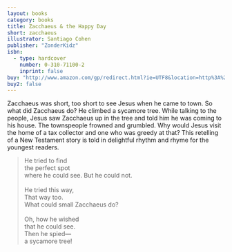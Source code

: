 ```yaml
---
layout: books
category: books
title: Zacchaeus & the Happy Day
short: zacchaeus
illustrator: Santiago Cohen
publisher: "ZonderKidz"
isbn:
  - type: hardcover
    number: 0-310-71100-2
    inprint: false
buy: "http://www.amazon.com/gp/redirect.html?ie=UTF8&location=http%3A%2F%2Fwww.amazon.com%2FZacchaeus-Happy-Rhonda-Gowler-Greene%2Fdp%2F0310711002%2F&tag=rhondgowlegre-20&linkCode=ur2&camp=1789&creative=9325"
buy2: false
---
```


Zacchaeus was short, too short to see Jesus when he came to town. So what did Zacchaeus do? He climbed a sycamore tree. While talking to the people, Jesus saw Zacchaeus up in the tree and told him he was coming to his house. The townspeople frowned and grumbled. Why would Jesus visit the home of a tax collector and one who was greedy at that? This retelling of a New Testament story is told in delightful rhythm and rhyme for the youngest readers.

<blockquote class="excerpt"><p2 class="excerpt">
He tried to find <br />
the perfect spot <br />
where he could see. But he could not.
<br /><br />
He tried this way, <br />
That way too. <br />
What could small Zacchaeus do?
<br /><br />
Oh, how he wished <br />
that he could see. <br />
Then he spied— <br />
a sycamore tree!
</p2></blockquote>